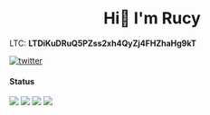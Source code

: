 <h1 align="center"> Hi👋 I'm Rucy</h1>  

LTC: **LTDiKuDRuQ5PZss2xh4QyZj4FHZhaHg9kT**

[![twitter](https://img.shields.io/twitter/follow/deaduserfuck?style=social)](https://twitter.com/deaduserfuck)


#### Status
![](http://github-profile-summary-cards.vercel.app/api/cards/most-commit-language?username=rucykun&theme=2077)
![](http://github-profile-summary-cards.vercel.app/api/cards/repos-per-language?username=rucykun&theme=2077)
![](http://github-profile-summary-cards.vercel.app/api/cards/productive-time?username=rucykun&theme=2077)
![](http://github-profile-summary-cards.vercel.app/api/cards/stats?username=rucykun&theme=2077)
